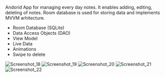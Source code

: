 Andorid App for managing every day notes. It enables adding, editing, deleting of notes.
Room database is used for storing data and implements MVVM arhitecture.
- Room Database (SQLite)
- Data Access Objects (DAO)
- View Model
- Live Data
- Animations
- Swipe to delete


![Screenshot_18](https://user-images.githubusercontent.com/19306396/142069929-f2f4d7c2-55cf-4fd3-82e1-39e8702bb5f4.png)         ![Screenshot_19](https://user-images.githubusercontent.com/19306396/142069947-334d5d31-6f0d-4cd4-9ee3-f9b0b09a59a4.png)           ![Screenshot_20](https://user-images.githubusercontent.com/19306396/142069951-c97b91cb-8816-4939-8ed7-751932752d6f.png)           ![Screenshot_21](https://user-images.githubusercontent.com/19306396/142069952-fc2001ae-6193-4707-ba0c-898be3e3e77f.png)           ![Screenshot_22](https://user-images.githubusercontent.com/19306396/142069954-475e9ae7-86c4-4aee-8d72-7a72f2d6c1e7.png)
